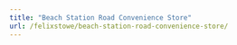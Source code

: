 ```yaml
---
title: "Beach Station Road Convenience Store"
url: /felixstowe/beach-station-road-convenience-store/
---
```

